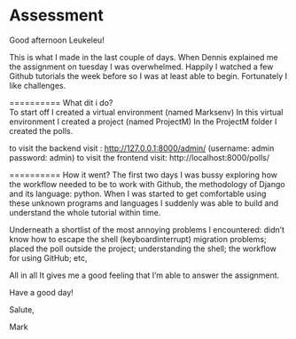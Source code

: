Assessment
==========

Good afternoon Leukeleu!

This is what I made in the last couple of days. 
When Dennis explained me the assignment on tuesday I was overwhelmed. Happily I watched a few Github tutorials the week before so I was at least able to begin. Fortunately I like challenges.

==========
What dit i do?  
To start off I created a virtual environment (named Marksenv) In this virtual environment I created a project (named ProjectM) In the ProjectM folder I created the polls.

to visit the backend visit : http://127.0.0.1:8000/admin/ (username: admin password: admin)
to visit the frontend visit: http://localhost:8000/polls/ 

==========
How it went?
The first two days I was bussy exploring how the workflow needed to be to work with Github, the methodology of Django and its language: python. When I was started to get comfortable using these unknown programs and languages I suddenly was able to build and understand the whole tutorial within time.      

Underneath a shortlist of the most annoying problems I encountered:
didn’t know how to escape the shell (keyboardinterrupt)
migration problems;
placed the poll outside the project;
understanding the shell;
the workflow for using GitHub;
etc,

All in all It gives me a good feeling that I’m able to answer the assignment.  

Have a good day!

Salute,

Mark